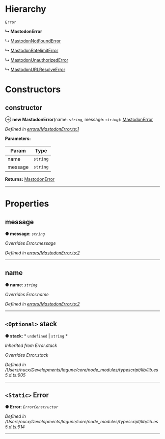 

# Hierarchy

 `Error`

**↳ MastodonError**

↳  [MastodonNotFoundError](_errors_mastodonnotfounderror_.mastodonnotfounderror.md)

↳  [MastodonRatelimitError](_errors_mastodonratelimiterror_.mastodonratelimiterror.md)

↳  [MastodonUnauthorizedError](_errors_mastodonunauthorizederror_.mastodonunauthorizederror.md)

↳  [MastodonURLResolveError](_errors_mastodonurlresolveerror_.mastodonurlresolveerror.md)

# Constructors

<a id="constructor"></a>

##  constructor

⊕ **new MastodonError**(name: *`string`*, message: *`string`*): [MastodonError](_errors_mastodonerror_.mastodonerror.md)

*Defined in [errors/MastodonError.ts:1](https://github.com/lagunehq/core/blob/ae202cb/src/errors/MastodonError.ts#L1)*

**Parameters:**

| Param | Type |
| ------ | ------ |
| name | `string` |
| message | `string` |

**Returns:** [MastodonError](_errors_mastodonerror_.mastodonerror.md)

___

# Properties

<a id="message"></a>

##  message

**● message**: *`string`*

*Overrides Error.message*

*Defined in [errors/MastodonError.ts:2](https://github.com/lagunehq/core/blob/ae202cb/src/errors/MastodonError.ts#L2)*

___
<a id="name"></a>

##  name

**● name**: *`string`*

*Overrides Error.name*

*Defined in [errors/MastodonError.ts:2](https://github.com/lagunehq/core/blob/ae202cb/src/errors/MastodonError.ts#L2)*

___
<a id="stack"></a>

## `<Optional>` stack

**● stack**: * `undefined` &#124; `string`
*

*Inherited from Error.stack*

*Overrides Error.stack*

*Defined in /Users/nucx/Developments/lagune/core/node_modules/typescript/lib/lib.es5.d.ts:905*

___
<a id="error"></a>

## `<Static>` Error

**● Error**: *`ErrorConstructor`*

*Defined in /Users/nucx/Developments/lagune/core/node_modules/typescript/lib/lib.es5.d.ts:914*

___

